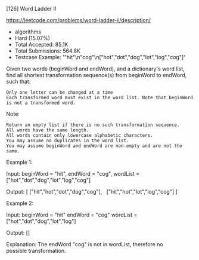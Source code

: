 [126] Word Ladder II  

https://leetcode.com/problems/word-ladder-ii/description/

* algorithms
* Hard (15.07%)
* Total Accepted:    85.1K
* Total Submissions: 564.8K
* Testcase Example:  '"hit"\n"cog"\n["hot","dot","dog","lot","log","cog"]'

Given two words (beginWord and endWord), and a dictionary's word list, find all shortest transformation sequence(s) from beginWord to endWord, such that:


	Only one letter can be changed at a time
	Each transformed word must exist in the word list. Note that beginWord is not a transformed word.


Note:


	Return an empty list if there is no such transformation sequence.
	All words have the same length.
	All words contain only lowercase alphabetic characters.
	You may assume no duplicates in the word list.
	You may assume beginWord and endWord are non-empty and are not the same.


Example 1:


Input:
beginWord = "hit",
endWord = "cog",
wordList = ["hot","dot","dog","lot","log","cog"]

Output:
[
  ["hit","hot","dot","dog","cog"],
  ["hit","hot","lot","log","cog"]
]


Example 2:


Input:
beginWord = "hit"
endWord = "cog"
wordList = ["hot","dot","dog","lot","log"]

Output: []

Explanation: The endWord "cog" is not in wordList, therefore no possible transformation.





